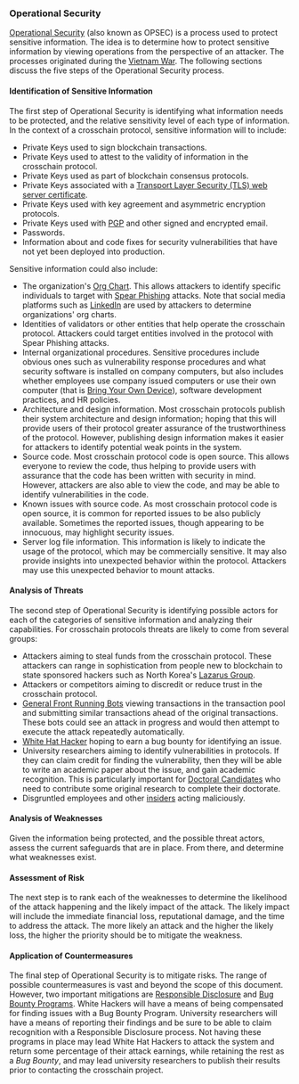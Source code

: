 ### Operational Security

[Operational Security](https://www.fortinet.com/resources/cyberglossary/operational-security) (also known as OPSEC) is a process used to protect sensitive information. The idea is to determine how to protect sensitive information by viewing operations from the perspective of an attacker. The processes originated during the [Vietnam War](https://en.wikipedia.org/wiki/Operations_security#History). The following sections discuss the five steps of the Operational Security process.

#### Identification of Sensitive Information
The first step of Operational Security is identifying what information needs to be protected, and the relative sensitivity level of each type of information. In the context of a crosschain protocol, sensitive information will to include:

* Private Keys used to sign blockchain transactions.
* Private Keys used to attest to the validity of information in the crosschain protocol.
* Private Keys used as part of blockchain consensus protocols.
* Private Keys associated with a [Transport Layer Security (TLS) web server certificate](https://aws.amazon.com/what-is/ssl-certificate/). 
* Private Keys used with key agreement and asymmetric encryption protocols. 
* Private Keys used with [PGP](https://en.wikipedia.org/wiki/Pretty_Good_Privacy) and other signed and encrypted email.
* Passwords.
* Information about and code fixes for security vulnerabilities that have not yet been deployed into production.

Sensitive information could also include:
* The organization's [Org Chart](https://en.wikipedia.org/wiki/Organizational_chart). This allows attackers to identify specific individuals to target with [Spear Phishing](https://www.trendmicro.com/vinfo/us/security/definition/spear-phishing) attacks. Note that social media platforms such as [LinkedIn](https://www.linkedin.com/) are used by attackers to determine organizations' org charts.
* Identities of validators or other entities that help operate the crosschain protocol. Attackers could target entities involved in the protocol with Spear Phishing attacks.
* Internal organizational procedures. Sensitive procedures include obvious ones such as vulnerability response procedures and what security software is installed on company computers, but also includes whether employees use company issued computers or use their own computer (that is [Bring Your Own Device](https://en.wikipedia.org/wiki/Bring_your_own_device)), software development practices, and HR policies.
* Architecture and design information. Most crosschain protocols publish their system architecture and design information; hoping that this will provide users of their protocol greater assurance of the trustworthiness of the protocol. However, publishing design information makes it easier for attackers to identify potential weak points in the system.
* Source code. Most crosschain protocol code is open source. This allows everyone to review the code, thus helping to provide users with assurance that the code has been written with security in mind. However, attackers are also able to view the code, and may be able to identify vulnerabilities in the code.  
* Known issues with source code. As most crosschain protocol code is open source, it is common for reported issues to be also publicly available. Sometimes the reported issues, though appearing to be innocuous, may highlight security issues.
* Server log file information. This information is likely to indicate the usage of the protocol, which may be commercially sensitive. It may also provide insights into unexpected behavior within the protocol. Attackers may use this unexpected behavior to mount attacks.


#### Analysis of Threats

The second step of Operational Security is identifying possible actors for each of the categories of sensitive information and analyzing their capabilities. For crosschain protocols threats are likely to come from several groups:

* Attackers aiming to steal funds from the crosschain protocol. These attackers can range in sophistication from people new to blockchain to state sponsored hackers such as North Korea's [Lazarus Group](https://en.wikipedia.org/wiki/Lazarus_Group).
* Attackers or competitors aiming to discredit or reduce trust in the crosschain protocol.
* [General Front Running Bots](https://www.youtube.com/watch?v=Jiis5Kr_QU0) viewing transactions in the transaction pool and submitting similar transactions ahead of the original transactions. These bots could see an attack in progress and would then attempt to execute the attack repeatedly automatically. 
* [White Hat Hacker](https://en.wikipedia.org/wiki/White_hat_(computer_security)) hoping to earn a bug bounty for identifying an issue.
* University researchers aiming to identify vulnerabilities in protocols. If they can claim credit for finding the vulnerability, then they will be able to write an academic paper about the issue, and gain academic recognition. This is particularly important for [Doctoral Candidates](https://en.wikipedia.org/wiki/Doctor_of_Philosophy) who need to contribute some original research to complete their doctorate.
* Disgruntled employees and other [insiders](https://www.cisa.gov/defining-insider-threats) acting maliciously.


#### Analysis of Weaknesses 
Given the information being protected, and the possible threat actors, assess the current safeguards that are in place. From there, and determine what weaknesses exist.


#### Assessment of Risk
The next step is to rank each of the weaknesses to determine the likelihood of the attack happening and the likely impact of the attack. The likely impact will include the immediate financial loss, reputational damage, and the time to address the attack. The more likely an attack and the higher the likely loss, the higher the priority should be to mitigate the weakness.


#### Application of Countermeasures 
The final step of Operational Security is to mitigate risks. The range of possible countermeasures is vast and beyond the scope of this document. However, two important mitigations are [Responsible Disclosure](https://en.wikipedia.org/wiki/Coordinated_vulnerability_disclosure) and [Bug Bounty Programs](https://en.wikipedia.org/wiki/Bug_bounty_program). White Hackers will have a means of being compensated for finding issues with a Bug Bounty Program. University researchers will have a means of reporting their findings and be sure to be able to claim recognition with a Responsible Disclosure process. Not having these programs in place may lead White Hat Hackers to attack the system and return some percentage of their attack earnings, while retaining the rest as a *Bug Bounty*, and may lead university researchers to publish their results prior to contacting the crosschain project. 







